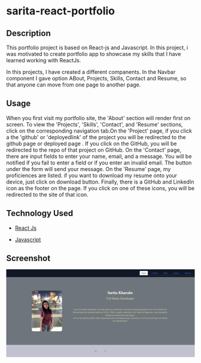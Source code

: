 # sarita-react-portfolio

## Description 

This portfolio project is based on React-js and Javascript. In this project, i was motivated to create portfolio app to showcase my skills that I have learned working with ReactJs. 

In this projects, I have created a different companents. In the Navbar component I gave option ABout, Projects, Skills, Contact and Resume, so that anyone can move from one page to another page.

## Usage

When you first visit my portfolio site, the 'About' section will render first on screen. To view the 'Projects', 'Skills', 'Contact', and 'Resume' sections, click on the corresponding navigation tab.On the 'Project' page, if you click a the 'github' or 'deployedlink' of the project you will be redirected to the github page or deployed page . If you click on the GitHub, you will be redirected to the repo of that project on GitHub. On the 'Contact' page, there are input fields to enter your name, email, and a message. You will be notified if you fail to enter a field or if you enter an invalid email. The button under the form will send your message. On the 'Resume' page, my proficiences are listed. if you want to download my resume onto your device, just click on download button. Finally, there is a GitHub and LinkedIn icon as the footer on the page. If you click on one of these icons, you will be redirected to the site of that icon.

## Technology Used
* [React Js](https://react.dev/learn)

* [Javascript](https://developer.mozilla.org/en-US/docs/Web/JavaScript)

## Screenshot 
![project-screenshot](./finalScreenshot.png)
